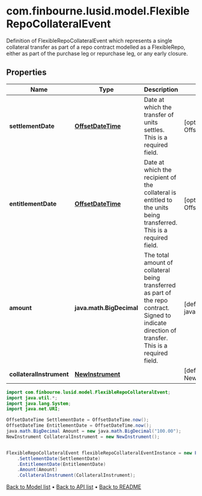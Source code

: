 # com.finbourne.lusid.model.FlexibleRepoCollateralEvent
Definition of FlexibleRepoCollateralEvent which represents a single collateral transfer as part of a repo contract  modelled as a FlexibleRepo, either as part of the purchase leg or repurchase leg, or any early closure.

## Properties

Name | Type | Description | Notes
------------ | ------------- | ------------- | -------------
**settlementDate** | [**OffsetDateTime**](OffsetDateTime.md) | Date at which the transfer of units settles. This is a required field. | [optional] [default to OffsetDateTime]
**entitlementDate** | [**OffsetDateTime**](OffsetDateTime.md) | Date at which the recipient of the collateral is entitled to the units being transferred. This is a required field. | [optional] [default to OffsetDateTime]
**amount** | **java.math.BigDecimal** | The total amount of collateral being transferred as part of the repo contract.  Signed to indicate direction of transfer. This is a required field. | [default to java.math.BigDecimal]
**collateralInstrument** | [**NewInstrument**](NewInstrument.md) |  | [default to NewInstrument]

```java
import com.finbourne.lusid.model.FlexibleRepoCollateralEvent;
import java.util.*;
import java.lang.System;
import java.net.URI;

OffsetDateTime SettlementDate = OffsetDateTime.now();
OffsetDateTime EntitlementDate = OffsetDateTime.now();
java.math.BigDecimal Amount = new java.math.BigDecimal("100.00");
NewInstrument CollateralInstrument = new NewInstrument();


FlexibleRepoCollateralEvent flexibleRepoCollateralEventInstance = new FlexibleRepoCollateralEvent()
    .SettlementDate(SettlementDate)
    .EntitlementDate(EntitlementDate)
    .Amount(Amount)
    .CollateralInstrument(CollateralInstrument);
```


[Back to Model list](../README.md#documentation-for-models) &#8226; [Back to API list](../README.md#documentation-for-api-endpoints) &#8226; [Back to README](../README.md)
